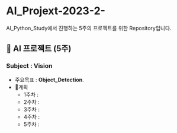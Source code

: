# AI_Projext-2023-2-
AI_Python_Study에서 진행하는 5주의 프로젝트를 위한 Repository입니다.



## 📌 AI 프로젝트 (5주)
### Subject : __Vision__
* 주요목표 : **Object_Detection**.
* 📅계획  
  * 1주차 :
  * 2주차 :
  * 3주차 :
  * 4주차 :
  * 5주차 : 
